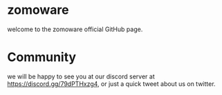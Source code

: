 # zomoware

welcome to the zomoware official GitHub page.


# Community

we will be happy to see you at our discord server at https://discord.gg/79dPTHxzg4, or just a quick tweet about us on twitter.
